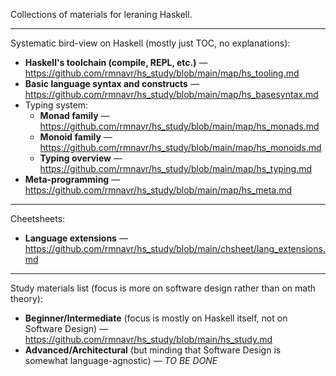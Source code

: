 Collections of materials for leraning Haskell.

---

Systematic bird-view on Haskell (mostly just TOC, no explanations):
* **Haskell's toolchain (compile, REPL, etc.)** — https://github.com/rmnavr/hs_study/blob/main/map/hs_tooling.md
* **Basic language syntax and constructs** — https://github.com/rmnavr/hs_study/blob/main/map/hs_basesyntax.md
* Typing system:
  * **Monad family** — https://github.com/rmnavr/hs_study/blob/main/map/hs_monads.md
  * **Monoid family** — https://github.com/rmnavr/hs_study/blob/main/map/hs_monoids.md
  * **Typing overview** — https://github.com/rmnavr/hs_study/blob/main/map/hs_typing.md
* **Meta-programming** — https://github.com/rmnavr/hs_study/blob/main/map/hs_meta.md

---

Cheetsheets:
* **Language extensions** — https://github.com/rmnavr/hs_study/blob/main/chsheet/lang_extensions.md

---
  
Study materials list (focus is more on software design rather than on math theory):
* **Beginner/Intermediate** (focus is mostly on Haskell itself, not on Software Design) — https://github.com/rmnavr/hs_study/blob/main/hs_study.md
* **Advanced/Architectural** (but minding that Software Design is somewhat language-agnostic) — *TO BE DONE*
